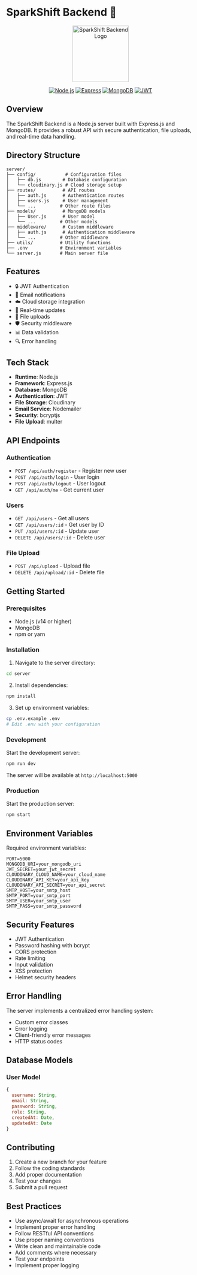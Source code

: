 # SparkShift Backend 🚀

<div align="center">
  <img src="https://sparkshift.digital/assets/logo-Dop5KKen.png" alt="SparkShift Backend Logo" width="150"/>
  
  [![Node.js](https://img.shields.io/badge/Node.js-Latest-green.svg)](https://nodejs.org/)
  [![Express](https://img.shields.io/badge/Express-4.18.2-000000.svg)](https://expressjs.com/)
  [![MongoDB](https://img.shields.io/badge/MongoDB-Latest-47A248.svg)](https://www.mongodb.com/)
  [![JWT](https://img.shields.io/badge/JWT-Authentication-000000.svg)](https://jwt.io/)
</div>

## Overview

The SparkShift Backend is a Node.js server built with Express.js and MongoDB. It provides a robust API with secure authentication, file uploads, and real-time data handling.

## Directory Structure

```
server/
├── config/           # Configuration files
│   ├── db.js        # Database configuration
│   └── cloudinary.js # Cloud storage setup
├── routes/          # API routes
│   ├── auth.js      # Authentication routes
│   ├── users.js     # User management
│   └── ...         # Other route files
├── models/          # MongoDB models
│   ├── User.js      # User model
│   └── ...         # Other models
├── middleware/      # Custom middleware
│   ├── auth.js      # Authentication middleware
│   └── ...         # Other middleware
├── utils/          # Utility functions
├── .env            # Environment variables
└── server.js       # Main server file
```

## Features

- 🔒 JWT Authentication
- 📧 Email notifications
- ☁️ Cloud storage integration
- 🔄 Real-time updates
- 📝 File uploads
- 🛡️ Security middleware
- 📊 Data validation
- 🔍 Error handling

## Tech Stack

- **Runtime**: Node.js
- **Framework**: Express.js
- **Database**: MongoDB
- **Authentication**: JWT
- **File Storage**: Cloudinary
- **Email Service**: Nodemailer
- **Security**: bcryptjs
- **File Upload**: multer

## API Endpoints

### Authentication
- `POST /api/auth/register` - Register new user
- `POST /api/auth/login` - User login
- `POST /api/auth/logout` - User logout
- `GET /api/auth/me` - Get current user

### Users
- `GET /api/users` - Get all users
- `GET /api/users/:id` - Get user by ID
- `PUT /api/users/:id` - Update user
- `DELETE /api/users/:id` - Delete user

### File Upload
- `POST /api/upload` - Upload file
- `DELETE /api/upload/:id` - Delete file

## Getting Started

### Prerequisites
- Node.js (v14 or higher)
- MongoDB
- npm or yarn

### Installation

1. Navigate to the server directory:
```bash
cd server
```

2. Install dependencies:
```bash
npm install
```

3. Set up environment variables:
```bash
cp .env.example .env
# Edit .env with your configuration
```

### Development

Start the development server:
```bash
npm run dev
```

The server will be available at `http://localhost:5000`

### Production

Start the production server:
```bash
npm start
```

## Environment Variables

Required environment variables:
```env
PORT=5000
MONGODB_URI=your_mongodb_uri
JWT_SECRET=your_jwt_secret
CLOUDINARY_CLOUD_NAME=your_cloud_name
CLOUDINARY_API_KEY=your_api_key
CLOUDINARY_API_SECRET=your_api_secret
SMTP_HOST=your_smtp_host
SMTP_PORT=your_smtp_port
SMTP_USER=your_smtp_user
SMTP_PASS=your_smtp_password
```

## Security Features

- JWT Authentication
- Password hashing with bcrypt
- CORS protection
- Rate limiting
- Input validation
- XSS protection
- Helmet security headers

## Error Handling

The server implements a centralized error handling system:
- Custom error classes
- Error logging
- Client-friendly error messages
- HTTP status codes

## Database Models

### User Model
```javascript
{
  username: String,
  email: String,
  password: String,
  role: String,
  createdAt: Date,
  updatedAt: Date
}
```

## Contributing

1. Create a new branch for your feature
2. Follow the coding standards
3. Add proper documentation
4. Test your changes
5. Submit a pull request

## Best Practices

- Use async/await for asynchronous operations
- Implement proper error handling
- Follow RESTful API conventions
- Use proper naming conventions
- Write clean and maintainable code
- Add comments where necessary
- Test your endpoints
- Implement proper logging 